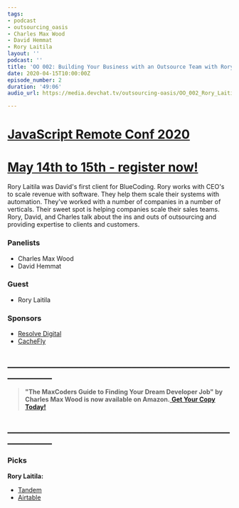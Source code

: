 ```yaml
---
tags:
- podcast
- outsourcing_oasis
- Charles Max Wood
- David Hemmat
- Rory Laitila
layout: ''
podcast: ''
title: 'OO 002: Building Your Business with an Outsource Team with Rory Laitila'
date: 2020-04-15T10:00:00Z
episode_number: 2
duration: '49:06'
audio_url: https://media.devchat.tv/outsourcing-oasis/OO_002_Rory_Laitila.mp3

---
```

# [JavaScript Remote Conf 2020](https://devchat.tv/conferences/javascript-remote-2020/ "JavaScript Remote Conf 2020")

# [May 14th to 15th - register now!](https://devchat.tv/conferences/javascript-remote-2020/ "JavaScript Remote Conf 2020")

Rory Laitila was David's first client for BlueCoding. Rory works with CEO's to scale revenue with software. They help them scale their systems with automation. They've worked with a number of companies in a number of verticals. Their sweet spot is helping companies scale their sales teams. Rory, David, and Charles talk about the ins and outs of outsourcing and providing expertise to clients and customers.

### **Panelists**

* Charles Max Wood
* David Hemmat

### **Guest**

* Rory Laitila

### **Sponsors**

* [Resolve Digital](https://resolve.digital/?utm_source=ooasis-&utm_medium=podcast&utm_content=20200413-sponsor)
* [CacheFly](https://www.cachefly.com/)

## **____________________________________________________________**

> **"The MaxCoders Guide to Finding Your Dream Developer Job" by Charles Max Wood is now available on Amazon.**[ **Get Your Copy Today!**](https://www.amazon.com/gp/product/B081MBL5C9/ref=as_li_ss_tl?ie=UTF8&linkCode=sl1&tag=devchattv-20&linkId=9d61363241636e2546ef46abba198746&language=en_US)

## **____________________________________________________________**

### **Picks**

**Rory Laitila:**

* [Tandem](https://tandem.chat/)
* [Airtable](https://airtable.com/)